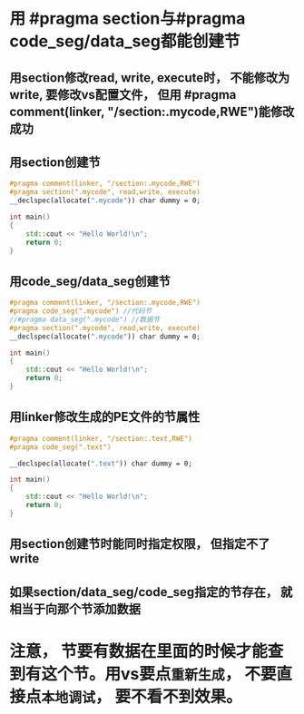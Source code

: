 # 用 #pragma section与#pragma code_seg/data_seg都能创建节

## 用section修改read, write, execute时， 不能修改为write, 要修改vs配置文件， 但用 #pragma comment(linker, "/section:.mycode,RWE")能修改成功
## 用section创建节
```cpp
#pragma comment(linker, "/section:.mycode,RWE")
#pragma section(".mycode", read,write, execute)
__declspec(allocate(".mycode")) char dummy = 0;

int main()
{
    std::cout << "Hello World!\n";
    return 0;
}
```
## 用code_seg/data_seg创建节
```cpp
#pragma comment(linker, "/section:.mycode,RWE")
#pragma code_seg(".mycode") //代码节
//#pragma data_seg(".mycode") //数据节
#pragma section(".mycode", read,write, execute)
__declspec(allocate(".mycode")) char dummy = 0;

int main()
{
    std::cout << "Hello World!\n";
    return 0;
}
```

## 用linker修改生成的PE文件的节属性
```cpp
#pragma comment(linker, "/section:.text,RWE")
#pragma code_seg(".text")

__declspec(allocate(".text")) char dummy = 0;

int main()
{
    std::cout << "Hello World!\n";
    return 0;
}
```

## 用section创建节时能同时指定权限， 但指定不了write
## 如果section/data_seg/code_seg指定的节存在， 就相当于向那个节添加数据


# 注意， 节要有数据在里面的时候才能查到有这个节。用vs要点`重新生成`， 不要直接点`本地调试`， 要不看不到效果。




